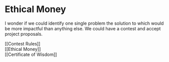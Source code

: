 # Ethical Money


I wonder if we could identify one single problem the solution to which would be more impactful than anything else. We could have a contest and accept project proposals.

[[Contest Rules]]  
[[Ethical Money]]  
[[Certificate of Wisdom]]  